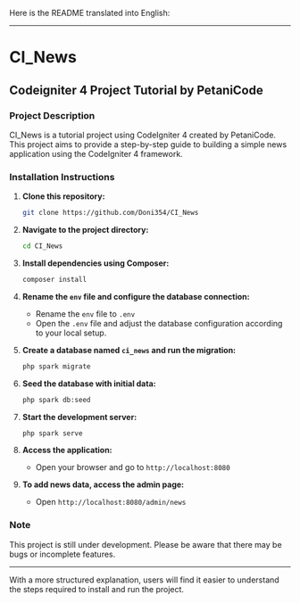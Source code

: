 Here is the README translated into English:

---

# CI_News
## Codeigniter 4 Project Tutorial by PetaniCode

### Project Description
CI_News is a tutorial project using CodeIgniter 4 created by PetaniCode. This project aims to provide a step-by-step guide to building a simple news application using the CodeIgniter 4 framework.

### Installation Instructions

1. **Clone this repository:**

    ```bash
    git clone https://github.com/Doni354/CI_News
    ```

2. **Navigate to the project directory:**

    ```bash
    cd CI_News
    ```

3. **Install dependencies using Composer:**

    ```bash
    composer install
    ```

4. **Rename the `env` file and configure the database connection:**

    - Rename the `env` file to `.env`
    - Open the `.env` file and adjust the database configuration according to your local setup.

5. **Create a database named `ci_news` and run the migration:**

    ```bash
    php spark migrate
    ```

6. **Seed the database with initial data:**

    ```bash
    php spark db:seed
    ```

7. **Start the development server:**

    ```bash
    php spark serve
    ```

8. **Access the application:**
    - Open your browser and go to `http://localhost:8080`

9. **To add news data, access the admin page:**

    - Open `http://localhost:8080/admin/news`

### Note
This project is still under development. Please be aware that there may be bugs or incomplete features.

---

With a more structured explanation, users will find it easier to understand the steps required to install and run the project.